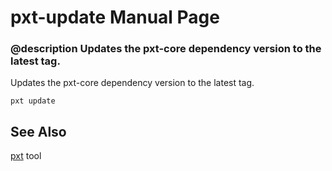# pxt-update Manual Page

### @description Updates the pxt-core dependency version to the latest tag.

Updates the pxt-core dependency version to the latest tag.

    pxt update
    

## See Also

[pxt](/cli) tool